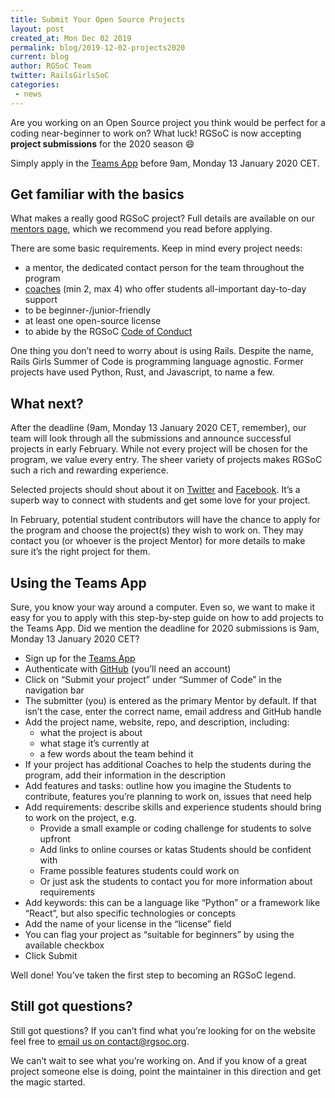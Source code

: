 ```yaml
---
title: Submit Your Open Source Projects
layout: post
created_at: Mon Dec 02 2019
permalink: blog/2019-12-02-projects2020
current: blog
author: RGSoC Team
twitter: RailsGirlsSoC
categories:
 - news
---
```


Are you working on an Open Source project you think would be perfect for a coding near-beginner to work on? What luck! RGSoC is now accepting **project submissions** for the 2020 season 😄

Simply apply in the [Teams App](https://teams.railsgirlssummerofcode.org/) before 9am, Monday 13 January 2020 CET.

## Get familiar with the basics

What makes a really good RGSoC project? Full details are available on our [mentors page](https://railsgirlssummerofcode.org/guide/projects/), which we recommend you read before applying.

There are some basic requirements. Keep in mind every project needs:
* a mentor, the dedicated contact person for the team throughout the program
* [coaches](https://railsgirlssummerofcode.org/guide/coaching/) (min 2, max 4) who offer students all-important day-to-day support
* to be beginner-/junior-friendly
* at least one open-source license
* to abide by the RGSoC [Code of Conduct](https://railsgirlssummerofcode.org/about/code-of-conduct/)

One thing you don’t need to worry about is using Rails. Despite the name, Rails Girls Summer of Code is programming language agnostic. Former projects have used Python, Rust, and Javascript, to name a few.

## What next?

After the deadline (9am, Monday 13 January 2020 CET, remember), our team will look through all the submissions and announce successful projects in early February. While not every project will be chosen for the program, we value every entry. The sheer variety of projects makes RGSoC such a rich and rewarding experience.

Selected projects should shout about it on [Twitter](https://twitter.com/RailsGirlsSoC) and [Facebook](https://www.facebook.com/Rails-Girls-Summer-of-Code-620914904656191/). It’s a superb way to connect with students and get some love for your project.

In February, potential student contributors will have the chance to apply for the program and choose the project(s) they wish to work on. They may contact you (or whoever is the project Mentor) for more details to make sure it’s the right project for them.

## Using the Teams App

Sure, you know your way around a computer. Even so, we want to make it easy for you to apply with this step-by-step guide on how to add projects to the Teams App. Did we mention the deadline for 2020 submissions is 9am, Monday 13 January 2020 CET?

* Sign up for the [Teams App](https://teams.railsgirlssummerofcode.org/)
* Authenticate with [GitHub](https://github.com/) (you’ll need an account)
* Click on “Submit your project” under “Summer of Code” in the navigation bar
* The submitter (you) is entered as the primary Mentor by default. If that isn’t the case, enter the correct name, email address and GitHub handle
* Add the project name, website, repo, and description, including:
  * what the project is about
  * what stage it’s currently at
  * a few words about the team behind it
* If your project has additional Coaches to help the students during the program, add their information in the description
* Add features and tasks: outline how you imagine the Students to contribute, features you’re planning to work on, issues that need help
* Add requirements: describe skills and experience students should bring to work on the project, e.g.
  * Provide a small example or coding challenge for students to solve upfront
  * Add links to online courses or katas Students should be confident with
  * Frame possible features students could work on
  * Or just ask the students to contact you for more information about requirements
* Add keywords: this can be a language like “Python” or a framework like “React”, but also specific technologies or concepts
* Add the name of your license in the “license” field
* You can flag your project as “suitable for beginners” by using the available checkbox
* Click Submit

Well done! You’ve taken the first step to becoming an RGSoC legend.

## Still got questions?

Still got questions?
If you can’t find what you’re looking for on the website feel free to [email us on contact@rgsoc.org](mailto:contact@rgsoc.org).

We can’t wait to see what you’re working on. And if you know of a great project someone else is doing, point the maintainer in this direction and get the magic started.
